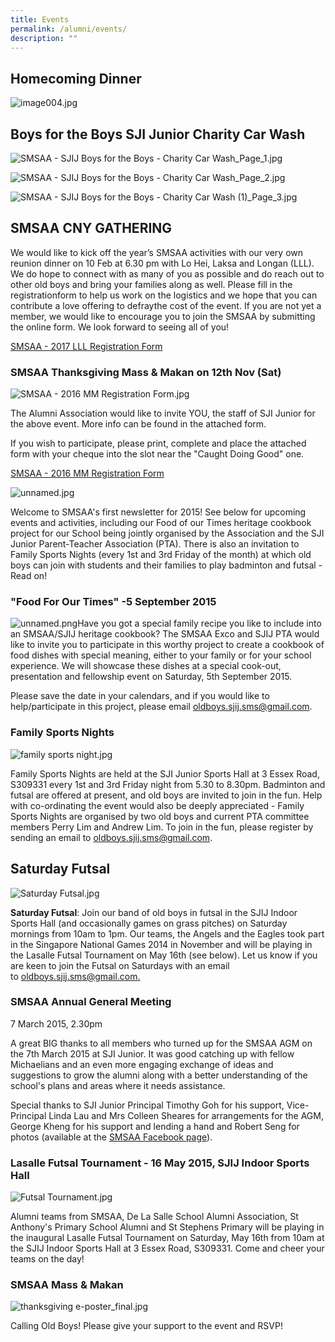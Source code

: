 ```yaml
---
title: Events
permalink: /alumni/events/
description: ""
---
```

## Homecoming Dinner


![image004.jpg](/images/image004.jpg)

## Boys for the Boys SJI Junior Charity Car Wash


![SMSAA - SJIJ Boys for the Boys - Charity Car Wash_Page_1.jpg](/images/CharityCarWashPage1.jpg)  
  
![SMSAA - SJIJ Boys for the Boys - Charity Car Wash_Page_2.jpg](/images/CharityCarWashPage2.jpg)  
  
![SMSAA - SJIJ Boys for the Boys - Charity Car Wash (1)_Page_3.jpg](/images/CharityCarWashPage3.jpg)  
  

## SMSAA CNY GATHERING

We would like to kick off the year’s SMSAA activities with our very own reunion dinner on 10 Feb at 6.30 pm with Lo Hei, Laksa and Longan (LLL). We do hope to connect with as many of you as possible and do reach out to other old boys and bring your families along as well. Please fill in the registrationform to help us work on the logistics and we hope that you can contribute a love offering to defraythe cost of the event. If you are not yet a member, we would like to encourage you to join the SMSAA by submitting the online form. We look forward to seeing all of you!

  

[SMSAA - 2017 LLL Registration Form](/files/SMSAA%20-%202017%20LLL%20Registration%20Form.pdf)  

### SMSAA Thanksgiving Mass & Makan on 12th Nov (Sat)


![SMSAA - 2016 MM Registration Form.jpg](/images/SMSAA%20-%202016%20MM%20Registration%20Form.jpg)

The Alumni Association would like to invite YOU, the staff of SJI Junior for the above event. More info can be found in the attached form.

  

If you wish to participate, please print, complete and place the attached form with your cheque into the slot near the "Caught Doing Good" one.

  

[SMSAA - 2016 MM Registration Form](/files/SMSAA%20-%202016%20MM%20Registration%20Form.pdf)  

![unnamed.jpg](/images/unnamed.jpg)

Welcome to SMSAA's first newsletter for 2015! See below for upcoming events and activities, including our Food of our Times heritage cookbook project for our School being jointly organised by the Association and the SJI Junior Parent-Teacher Association (PTA). There is also an invitation to Family Sports Nights (every 1st and 3rd Friday of the month) at which old boys can join with students and their families to play badminton and futsal - Read on!

### "Food For Our Times" -5 September 2015


![unnamed.png](/images/unnamed1.png)Have you got a special family recipe you like to include into an SMSAA/SJIJ heritage cookbook? The SMSAA Exco and SJIJ PTA would like to invite you to participate in this worthy project to create a cookbook of food dishes with special meaning, either to your family or for your school experience. We will showcase these dishes at a special cook-out, presentation and fellowship event on Saturday, 5th September 2015.  
  
Please save the date in your calendars, and if you would like to help/participate in this project, please email [oldboys.sjij.sms@gmail.com](mailto:oldboys.sjij.sms@gmail.com).  
  
  
 

### Family Sports Nights


![family sports night.jpg](/images/familysportsnight.jpg)

Family Sports Nights are held at the SJI Junior Sports Hall at 3 Essex Road, S309331 every 1st and 3rd Friday night from 5.30 to 8.30pm. Badminton and futsal are offered at present, and old boys are invited to join in the fun. Help with co-ordinating the event would also be deeply appreciated - Family Sports Nights are organised by two old boys and current PTA committee members Perry Lim and Andrew Lim. To join in the fun, please register by sending an email to [oldboys.sjij.sms@gmail.com](mailto:oldboys.sjij.sms@gmail.com).  
  
  
  
  
  
  

## Saturday Futsal


![Saturday Futsal.jpg](/images/SaturdayFutsal.jpg)

**Saturday Futsal**: Join our band of old boys in futsal in the SJIJ Indoor Sports Hall (and occasionally games on grass pitches) on Saturday mornings from 10am to 1pm. Our teams, the Angels and the Eagles took part in the Singapore National Games 2014 in November and will be playing in the Lasalle Futsal Tournament on May 16th (see below). Let us know if you are keen to join the Futsal on Saturdays with an email to [oldboys.sjij.sms@gmail.com.](http://oldboys.sjij.sms@gmail.com./)  
  
 

### SMSAA Annual General Meeting


7 March 2015, 2.30pm

A great BIG thanks to all members who turned up for the SMSAA AGM on the 7th March 2015 at SJI Junior. It was good catching up with fellow Michaelians and an even more engaging exchange of ideas and suggestions to grow the alumni along with a better understanding of the school's plans and areas where it needs assistance.

  

Special thanks to SJI Junior Principal Timothy Goh for his support, Vice-Principal Linda Lau and Mrs Colleen Sheares for arrangements for the AGM, George Kheng for his support and lending a hand and Robert Seng for photos (available at the [SMSAA Facebook page](https://www.facebook.com/login.php?next=https%3A%2F%2Fwww.facebook.com%2Fgroups%2F267291913380728%2F)).

  


### Lasalle Futsal Tournament - 16 May 2015, SJIJ Indoor Sports Hall


![Futsal Tournament.jpg](/images/FutsalTournament.jpg)

Alumni teams from SMSAA, De La Salle School Alumni Association, St Anthony's Primary School Alumni and St Stephens Primary will be playing in the inaugural Lasalle Futsal Tournament on Saturday, May 16th from 10am at the SJIJ Indoor Sports Hall at 3 Essex Road, S309331. Come and cheer your teams on the day!  
  
  

### SMSAA Mass & Makan


![thanksgiving e-poster_final.jpg](/images/thanksgivingeposterfinal.jpg)

Calling Old Boys! Please give your support to the event and RSVP!